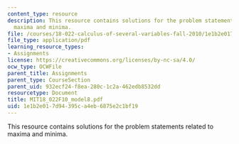```yaml
---
content_type: resource
description: This resource contains solutions for the problem statements related to
  maxima and minima.
file: /courses/18-022-calculus-of-several-variables-fall-2010/1e1b2e017d94395ca4eb6875e2c1bf19_MIT18_022F10_model8.pdf
file_type: application/pdf
learning_resource_types:
- Assignments
license: https://creativecommons.org/licenses/by-nc-sa/4.0/
ocw_type: OCWFile
parent_title: Assignments
parent_type: CourseSection
parent_uid: 932ecf24-f8ea-280c-1c2a-462edb8532dd
resourcetype: Document
title: MIT18_022F10_model8.pdf
uid: 1e1b2e01-7d94-395c-a4eb-6875e2c1bf19
---
```

This resource contains solutions for the problem statements related to maxima and minima.